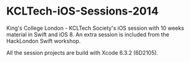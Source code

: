 # KCLTech-iOS-Sessions-2014
King's College London - KCLTech Society's iOS session with 10 weeks material in Swift and iOS 8. An extra session is included from the HackLondon Swift workshop.

All the session projects are build with Xcode 6.3.2 (6D2105).
